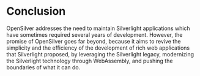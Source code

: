 # Conclusion

OpenSilver addresses the need to maintain Silverlight applications which have sometimes required several years of development. However, the promise of OpenSilver goes far beyond, because it aims to revive the simplicity and the efficiency of the development of rich web applications that Silverlight proposed, by leveraging the Silverlight legacy, modernizing the Silverlight technology through WebAssembly, and pushing the boundaries of what it can do.
